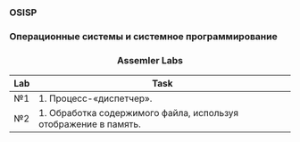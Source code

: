 ### OSISP

### Операционные системы и системное программирование

### <p align="center">Assemler Labs</p>

| Lab | Task |
| ------ | ------ |
| №1 | 1. Процесс-«диспетчер».|
| №2 | 1. Обработка содержимого файла, используя отображение в память.|
